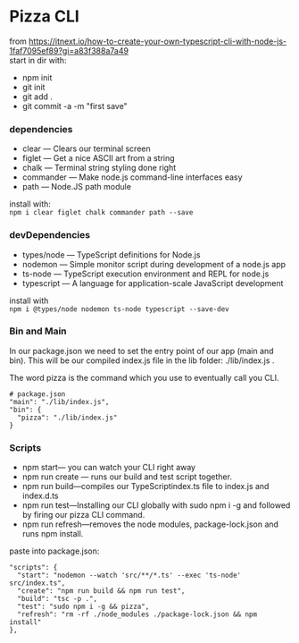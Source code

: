# Pizza CLI  

from https://itnext.io/how-to-create-your-own-typescript-cli-with-node-js-1faf7095ef89?gi=a83f388a7a49  
start in dir with: 
* npm init 
* git init 
* git add .
* git commit -a -m "first save" 

### __dependencies__
*  clear — Clears our terminal screen
*  figlet — Get a nice ASCII art from a string
*  chalk — Terminal string styling done right
*  commander — Make node.js command-line interfaces easy
*  path — Node.JS path module 
  
install with:  
`npm i clear figlet chalk commander path --save`  
  
### __devDependencies__  
*  types/node — TypeScript definitions for Node.js
*  nodemon — Simple monitor script during development of a node.js app
*  ts-node — TypeScript execution environment and REPL for node.js
*  typescript — A language for application-scale JavaScript development  

install with  
`npm i @types/node nodemon ts-node typescript --save-dev`  

### __Bin and Main__  

In our package.json we need to set the entry point of our app (main and bin). This will be our compiled index.js file in the lib folder: ./lib/index.js .

The word pizza is the command which you use to eventually call you CLI.  

```
# package.json
"main": "./lib/index.js",
"bin": {
  "pizza": "./lib/index.js"
}
```  

### __Scripts__  
* npm start— you can watch your CLI right away  
* npm run create — runs our build and test script together.  
* npm run build—compiles our TypeScriptindex.ts file to index.js and index.d.ts  
* npm run test—Installing our CLI globally with sudo npm i -g and followed by firing our pizza CLI command.  
* npm run refresh—removes the node modules, package-lock.json and runs npm install.    

paste into package.json:  

```
"scripts": {
  "start": "nodemon --watch 'src/**/*.ts' --exec 'ts-node' src/index.ts",
  "create": "npm run build && npm run test",
  "build": "tsc -p .",
  "test": "sudo npm i -g && pizza",
  "refresh": "rm -rf ./node_modules ./package-lock.json && npm install"
},
```  

